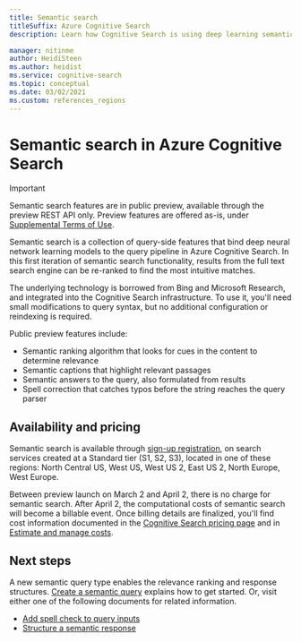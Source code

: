 ```yaml
---
title: Semantic search
titleSuffix: Azure Cognitive Search
description: Learn how Cognitive Search is using deep learning semantic search models from Bing to make search results more intuitive.

manager: nitinme
author: HeidiSteen
ms.author: heidist
ms.service: cognitive-search
ms.topic: conceptual
ms.date: 03/02/2021
ms.custom: references_regions
---
```

# Semantic search in Azure Cognitive Search

> [!IMPORTANT]
> Semantic search features are in public preview, available through the preview REST API only. Preview features are offered as-is, under [Supplemental Terms of Use](https://azure.microsoft.com/support/legal/preview-supplemental-terms/).

Semantic search is a collection of query-side features that bind deep neural network learning models to the query pipeline in Azure Cognitive Search. In this first iteration of semantic search functionality, results from the full text search engine can be re-ranked to find the most intuitive matches.

The underlying technology is borrowed from Bing and Microsoft Research, and integrated into the Cognitive Search infrastructure. To use it, you'll need small modifications to query syntax, but no additional configuration or reindexing is required.

Public preview features include:

+ Semantic ranking algorithm that looks for cues in the content to determine relevance
+ Semantic captions that highlight relevant passages
+ Semantic answers to the query, also formulated from results
+ Spell correction that catches typos before the string reaches the query parser

## Availability and pricing

Semantic search is available through [sign-up registration](https://aka.ms/SemanticSearchPreviewSignup), on search services created at a Standard tier (S1, S2, S3), located in one of these regions: North Central US, West US, West US 2, East US 2, North Europe, West Europe.

Between preview launch on March 2 and April 2, there is no charge for semantic search. After April 2, the computational costs of semantic search will become a billable event. Once billing details are finalized, you'll find cost information documented in the [Cognitive Search pricing page](https://azure.microsoft.com/pricing/details/search/) and in [Estimate and manage costs](search-sku-manage-costs.md).

## Next steps

A new semantic query type enables the relevance ranking and response structures. [Create a semantic query](semantic-how-to-query-request.md) explains how to get started. Or, visit either one of the following documents for related information.

+ [Add spell check to query inputs](speller-how-to-add.md)
+ [Structure a semantic response](semantic-how-to-query-response.md)